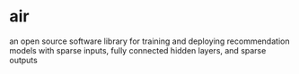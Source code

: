 # air
an open source software library for training and deploying recommendation models with sparse inputs, fully connected hidden layers, and sparse outputs
